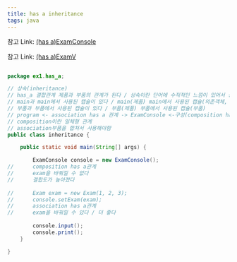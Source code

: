 ```yaml
---
title: has a inheritance
tags: java
---
```

참고 Link: [(has a)ExamConsole][id]

[id]: https://ksg0000.github.io/2022/12/20/ExamConsole.html

참고 Link: [(has a)ExamV][id]

[id]: https://ksg0000.github.io/2022/12/20/ExamV3.html


```java

package ex1.has_a;

// 상속(inheritance)
// has_a 결합관계 제품과 부품의 관계가 된다 / 상속이란 단어에 수직적인 느낌이 있어서 상속으로 표현하지 않고 제품과 부품으로 표현한다.
// main과 main에서 사용된 캡슐이 있다 / main(제품) main에서 사용된 캡슐(의존객체, 부품)
// 부품과 부품에서 사용된 캡슐이 있다 / 부품(제품) 부품에서 사용된 캡슐(부품)
// program <- association has a 관계 -> ExamConsole <-구성(composition has a) 관계를 가지고 있다-> Exam
// composition이란 일체형 관계
// association부품을 합쳐서 사용해야함
public class inheritance {

	public static void main(String[] args) {

		ExamConsole console = new ExamConsole();
//		composition has a관계
//		exam을 바꿔낄 수 없다
//		결합도가 높아졌다
		
//		Exam exam = new Exam(1, 2, 3);
//		console.setExam(exam);
//		association has a관계
//		exam을 바꿔낄 수 있다 / 더 좋다
		
		console.input();
		console.print();
	}

}

```
